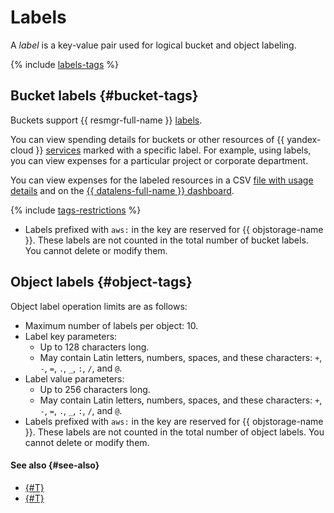 # Labels

A _label_ is a key-value pair used for logical bucket and object labeling.

{% include [labels-tags](../../_includes/storage/labels-tags.md) %}

## Bucket labels {#bucket-tags}

Buckets support {{ resmgr-full-name }} [labels](../../resource-manager/concepts/labels.md).


You can view spending details for buckets or other resources of {{ yandex-cloud }} [services](../../resource-manager/concepts/labels.md#services) marked with a specific label. For example, using labels, you can view expenses for a particular project or corporate department.

You can view expenses for the labeled resources in a CSV [file with usage details](../../billing/operations/get-folder-report.md#format) and on the [{{ datalens-full-name }} dashboard](../../billing/operations/dashboard.md).


{% include [tags-restrictions](../../_includes/tags-restrictions.md) %}

* Labels prefixed with `aws:` in the key are reserved for {{ objstorage-name }}. These labels are not counted in the total number of bucket labels. You cannot delete or modify them.

## Object labels {#object-tags}

Object label operation limits are as follows:

* Maximum number of labels per object: 10.
* Label key parameters:
  * Up to 128 characters long.
  * May contain Latin letters, numbers, spaces, and these characters: `+`, `-`, `=`, `.`, `_`, `:`, `/`, and `@`.
* Label value parameters:
  * Up to 256 characters long.
  * May contain Latin letters, numbers, spaces, and these characters: `+`, `-`, `=`, `.`, `_`, `:`, `/`, and `@`.
* Labels prefixed with `aws:` in the key are reserved for {{ objstorage-name }}. These labels are not counted in the total number of object labels. You cannot delete or modify them.

#### See also {#see-also}

* [{#T}](../operations/buckets/tagging.md)
* [{#T}](../operations/objects/tagging.md)
